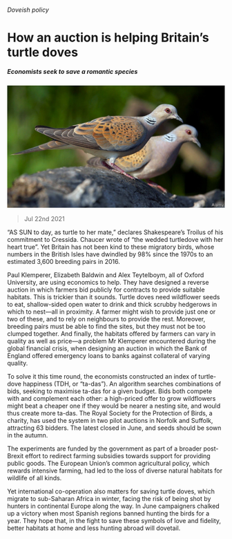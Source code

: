 ###### Doveish policy

# How an auction is helping Britain’s turtle doves 

##### Economists seek to save a romantic species 

![image](images/20210724_BRP504.jpg) 

> Jul 22nd 2021 

“AS SUN to day, as turtle to her mate,” declares Shakespeare’s Troilus of his commitment to Cressida. Chaucer wrote of “the wedded turtledove with her heart true”. Yet Britain has not been kind to these migratory birds, whose numbers in the British Isles have dwindled by 98% since the 1970s to an estimated 3,600 breeding pairs in 2016.

Paul Klemperer, Elizabeth Baldwin and Alex Teytelboym, all of Oxford University, are using economics to help. They have designed a reverse auction in which farmers bid publicly for contracts to provide suitable habitats. This is trickier than it sounds. Turtle doves need wildflower seeds to eat, shallow-sided open water to drink and thick scrubby hedgerows in which to nest—all in proximity. A farmer might wish to provide just one or two of these, and to rely on neighbours to provide the rest. Moreover, breeding pairs must be able to find the sites, but they must not be too clumped together. And finally, the habitats offered by farmers can vary in quality as well as price—a problem Mr Klemperer encountered during the global financial crisis, when designing an auction in which the Bank of England offered emergency loans to banks against collateral of varying quality.


To solve it this time round, the economists constructed an index of turtle-dove happiness (TDH, or “ta-das”). An algorithm searches combinations of bids, seeking to maximise ta-das for a given budget. Bids both compete with and complement each other: a high-priced offer to grow wildflowers might beat a cheaper one if they would be nearer a nesting site, and would thus create more ta-das. The Royal Society for the Protection of Birds, a charity, has used the system in two pilot auctions in Norfolk and Suffolk, attracting 63 bidders. The latest closed in June, and seeds should be sown in the autumn.

The experiments are funded by the government as part of a broader post-Brexit effort to redirect farming subsidies towards support for providing public goods. The European Union’s common agricultural policy, which rewards intensive farming, had led to the loss of diverse natural habitats for wildlife of all kinds.

Yet international co-operation also matters for saving turtle doves, which migrate to sub-Saharan Africa in winter, facing the risk of being shot by hunters in continental Europe along the way. In June campaigners chalked up a victory when most Spanish regions banned hunting the birds for a year. They hope that, in the fight to save these symbols of love and fidelity, better habitats at home and less hunting abroad will dovetail.

